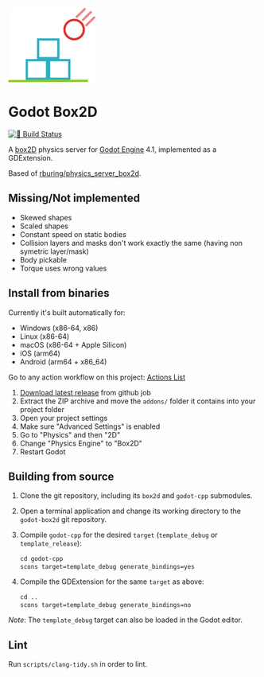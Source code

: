 ![Box2D Logo](box2d_icon.svg)

# Godot Box2D
[![🔗 Build Status](https://github.com/godot-box2d/godot-box2d/actions/workflows/runner.yml/badge.svg)](https://github.com/godot-box2d/godot-box2d/actions/workflows/runner.yml)

A [box2D](https://github.com/erincatto/box2d) physics server for [Godot Engine](https://github.com/godotengine/godot) 4.1, implemented as a GDExtension.

Based of [rburing/physics_server_box2d](https://github.com/rburing/physics_server_box2d).

## Missing/Not implemented

- Skewed shapes
- Scaled shapes
- Constant speed on static bodies
- Collision layers and masks don't work exactly the same (having non symetric layer/mask)
- Body pickable
- Torque uses wrong values

## Install from binaries

Currently it's built automatically for:

- Windows (x86-64, x86)
- Linux (x86-64)
- macOS (x86-64 + Apple Silicon)
- iOS (arm64)
- Android (arm64 + x86_64)

Go to any action workflow on this project: [Actions List](https://github.com/rburing/physics_server_box2d/actions)

1. [Download latest release](https://github.com/godot-box2d/godot-box2d/releases/latest) from github job
2. Extract the ZIP archive and move the `addons/` folder it contains into your project folder
3. Open your project settings
4. Make sure "Advanced Settings" is enabled
5. Go to "Physics" and then "2D"
6. Change "Physics Engine" to "Box2D"
7. Restart Godot

## Building from source

1. Clone the git repository, including its `box2d` and `godot-cpp` submodules.

2. Open a terminal application and change its working directory to the `godot-box2d` git repository.

3. Compile `godot-cpp` for the desired `target` (`template_debug` or `template_release`):

       cd godot-cpp
       scons target=template_debug generate_bindings=yes

4. Compile the GDExtension for the same `target` as above:

       cd ..
       scons target=template_debug generate_bindings=no

*Note*: The `template_debug` target can also be loaded in the Godot editor.

## Lint

Run `scripts/clang-tidy.sh` in order to lint.

